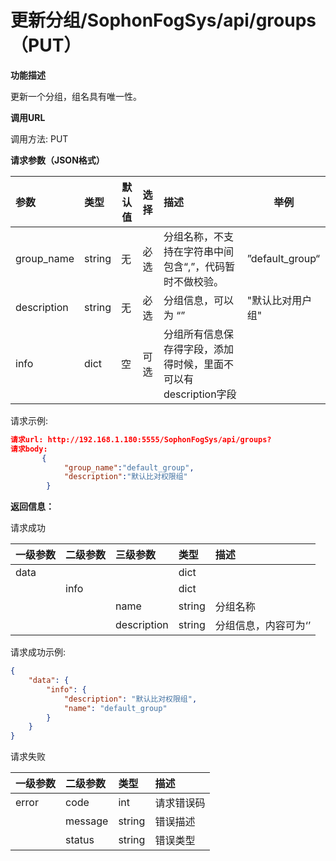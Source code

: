 # 更新分组/SophonFogSys/api/groups（PUT）

**功能描述**

更新一个分组，组名具有唯一性。

**调用URL**

调用方法: PUT

**请求参数（JSON格式）**

| 参数        | 类型   |  默认值  | 选择 | 描述                                                         |  举例   |
| :---------- | :----- | ----------------------------------- | :--- | :----------------------------------------------------------- | --------------------------------- |
| group_name  | string | 无                                  | 必选 | 分组名称，不支持在字符串中间包含“,”，代码暂时不做校验。      | ”default_group“                   |
| description | string | 无                                  | 必选 | 分组信息，可以为 “”                                          | "默认比对用户组"                  |
| info        | dict   | 空                                  | 可选 | 分组所有信息保存得字段，添加得时候，里面不可以有description字段 |                                   |

请求示例:

```json
请求url: http://192.168.1.180:5555/SophonFogSys/api/groups?
请求body:
       {
            "group_name":"default_group",
            "description":"默认比对权限组"
        }
```

**返回信息：**

请求成功

| 一级参数 | 二级参数 | 三级参数    | 类型   | 描述                 |
| :------- | :------- | :---------- | :----- | :------------------- |
| data     |          |             | dict   |                      |
|          | info     |             | dict   |                      |
|          |          | name        | string | 分组名称             |
|          |          | description | string | 分组信息，内容可为‘’ |

请求成功示例:

```json
{
    "data": {
        "info": {
            "description": "默认比对权限组",
            "name": "default_group"
        }
    }
}
```

请求失败

| 一级参数 | 二级参数 | 类型   | 描述       |
| :------- | :------- | :----- | :--------- |
| error    | code     | int    | 请求错误码 |
|          | message  | string | 错误描述   |
|          | status   | string | 错误类型   |
